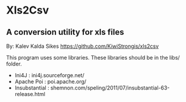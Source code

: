 Xls2Csv
=======
A conversion utility for xls files
----------------------------------

By: Kalev Kalda Sikes
https://github.com/KiwiStrongis/xls2csv

This program uses some libraries. These libraries should be in the libs/ folder.
 * Ini4J : ini4j.sourceforge.net/
 * Apache Poi : poi.apache.org/
 * Insubstantial : shemnon.com/speling/2011/07/insubstantial-63-release.html
 
